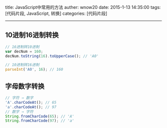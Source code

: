 title: JavaScript中常用的方法
auther: wnow20
date: 2015-1-13 14:35:00
tags: [代码片段, JavaScript, 转换]
categories: [代码片段]

---
## 10进制16进制转换
```js
// 16进制转10进制
var decNum = 160;
decNum.toString(16).toUpperCase(); // 'A0'

// 10进制转16进制
parseInt('A0', 16); // 160
```

## 字母数字转换

```js
// 字符 → 数字
'A'.charCodeAt(); // 65
'a'.charCodeAt(); // 97
// 数字 → 字符
String.fromCharCode(65); // 'A'
String.fromCharCode(97); // 'a'
```
